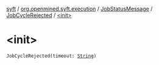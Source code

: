 [syft](../../../index.md) / [org.openmined.syft.execution](../../index.md) / [JobStatusMessage](../index.md) / [JobCycleRejected](index.md) / [&lt;init&gt;](./-init-.md)

# &lt;init&gt;

`JobCycleRejected(timeout: `[`String`](https://kotlinlang.org/api/latest/jvm/stdlib/kotlin/-string/index.html)`)`